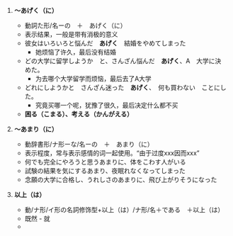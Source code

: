 1. **〜あげく（に）**
   * 動詞た形/名ーの　＋　あげく（に）
   * 表示结果，一般是带有消极的意义
   * 彼女はいろいろと悩んだ　**あげく**　結婚をやめてしまった
     * 她烦恼了许久，最后没有结婚
   * どの大学に留学しようか　と、さんざん悩んだ　**あげく**、A　大学に決めた。
     * 为去哪个大学留学而烦恼，最后去了A大学
   * どれにしようかと　さんざん迷った　**あげく**、　何も買わない　ことにした。
     * 究竟买哪一个呢，犹豫了很久，最后决定什么都不买
   * **困る（こまる）、考える（かんがえる）**


2. **〜あまり（に）**
   * 動辞書形/ナ形ーな/名ーの　＋　あまり（に）
   * 表示程度，常与表示感情的词一起使用。“由于过度xxx因而xxx”
   * 何でも完全にやろうと思うあまりに、体をこわす人がいる
   * 試験の結果を気にするあまり、夜眠れなくなってしまった
   * 念願の大学に合格し、うれしさのあまりに、飛び上がりそうになった


3. **以上（は）**
   * 動/ナ形/イ形の名詞修饰型+以上（は）/ナ形/名＋である　＋以上（は）
   * 既然 - 就
   * 